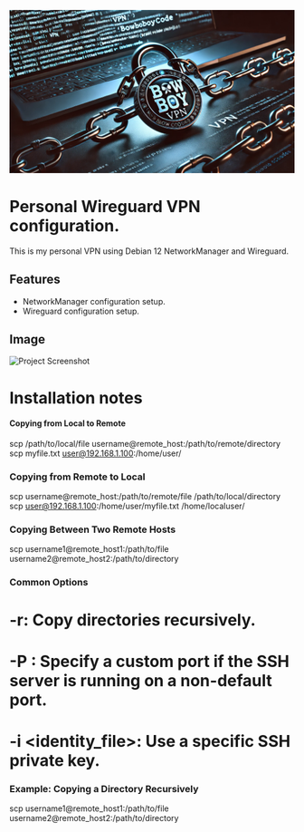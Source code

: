 ![BowBoyCode Chain](https://github.com/BowBoyCode/Wireguard-Debian/blob/main/bowboycode-vpn.png)

# Personal Wireguard VPN configuration.
This is my personal VPN using Debian 12 NetworkManager and Wireguard.

## Features
- NetworkManager configuration setup.
- Wireguard configuration setup.

## Image

![Project Screenshot](https://github.com/username/repo-name/blob/main/path-to-image.png)

# Installation notes
#### Copying from Local to Remote
scp /path/to/local/file username@remote_host:/path/to/remote/directory
scp myfile.txt user@192.168.1.100:/home/user/

### Copying from Remote to Local
scp username@remote_host:/path/to/remote/file /path/to/local/directory
scp user@192.168.1.100:/home/user/myfile.txt /home/localuser/

### Copying Between Two Remote Hosts
scp username1@remote_host1:/path/to/file username2@remote_host2:/path/to/directory


### Common Options

# -r: Copy directories recursively.
# -P <port>: Specify a custom port if the SSH server is running on a non-default port.
# -i <identity_file>: Use a specific SSH private key.

### Example: Copying a Directory Recursively
scp username1@remote_host1:/path/to/file username2@remote_host2:/path/to/directory




